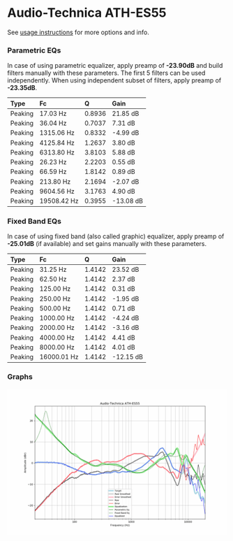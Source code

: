 # Audio-Technica ATH-ES55
See [usage instructions](https://github.com/jaakkopasanen/AutoEq#usage) for more options and info.

### Parametric EQs
In case of using parametric equalizer, apply preamp of **-23.90dB** and build filters manually
with these parameters. The first 5 filters can be used independently.
When using independent subset of filters, apply preamp of **-23.35dB**.

| Type    | Fc          |      Q | Gain      |
|:--------|:------------|:-------|:----------|
| Peaking | 17.03 Hz    | 0.8936 | 21.85 dB  |
| Peaking | 36.04 Hz    | 0.7037 | 7.31 dB   |
| Peaking | 1315.06 Hz  | 0.8332 | -4.99 dB  |
| Peaking | 4125.84 Hz  | 1.2637 | 3.80 dB   |
| Peaking | 6313.80 Hz  | 3.8103 | 5.88 dB   |
| Peaking | 26.23 Hz    | 2.2203 | 0.55 dB   |
| Peaking | 66.59 Hz    | 1.8142 | 0.89 dB   |
| Peaking | 213.80 Hz   | 2.1694 | -2.07 dB  |
| Peaking | 9604.56 Hz  | 3.1763 | 4.90 dB   |
| Peaking | 19508.42 Hz | 0.3955 | -13.08 dB |

### Fixed Band EQs
In case of using fixed band (also called graphic) equalizer, apply preamp of **-25.01dB**
(if available) and set gains manually with these parameters.

| Type    | Fc          |      Q | Gain      |
|:--------|:------------|:-------|:----------|
| Peaking | 31.25 Hz    | 1.4142 | 23.52 dB  |
| Peaking | 62.50 Hz    | 1.4142 | 2.37 dB   |
| Peaking | 125.00 Hz   | 1.4142 | 0.31 dB   |
| Peaking | 250.00 Hz   | 1.4142 | -1.95 dB  |
| Peaking | 500.00 Hz   | 1.4142 | 0.71 dB   |
| Peaking | 1000.00 Hz  | 1.4142 | -4.24 dB  |
| Peaking | 2000.00 Hz  | 1.4142 | -3.16 dB  |
| Peaking | 4000.00 Hz  | 1.4142 | 4.41 dB   |
| Peaking | 8000.00 Hz  | 1.4142 | 4.01 dB   |
| Peaking | 16000.01 Hz | 1.4142 | -12.15 dB |

### Graphs
![](./Audio-Technica%20ATH-ES55.png)